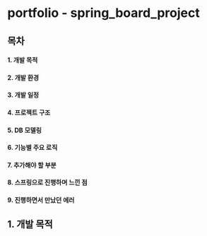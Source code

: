 # portfolio - spring_board_project

## 목차
#### 1. 개발 목적
#### 2. 개발 환경
#### 3. 개발 일정
#### 4. 프로젝트 구조
#### 5. DB 모델링
#### 6. 기능별 주요 로직
#### 7. 추가해야 할 부분
#### 8. 스프링으로 진행하며 느낀 점
#### 9. 진행하면서 만났던 에러


## 1. 개발 목적

